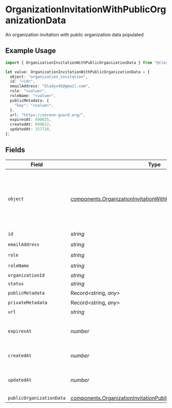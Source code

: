 # OrganizationInvitationWithPublicOrganizationData

An organization invitation with public organization data populated

## Example Usage

```typescript
import { OrganizationInvitationWithPublicOrganizationData } from "@clerk/backend-api-client/models/components";

let value: OrganizationInvitationWithPublicOrganizationData = {
  object: "organization_invitation",
  id: "<id>",
  emailAddress: "Gladys45@gmail.com",
  role: "<value>",
  roleName: "<value>",
  publicMetadata: {
    "key": "<value>",
  },
  url: "https://serene-guard.org/",
  expiresAt: 690025,
  createdAt: 699622,
  updatedAt: 327720,
};
```

## Fields

| Field                                                                                                                                                  | Type                                                                                                                                                   | Required                                                                                                                                               | Description                                                                                                                                            |
| ------------------------------------------------------------------------------------------------------------------------------------------------------ | ------------------------------------------------------------------------------------------------------------------------------------------------------ | ------------------------------------------------------------------------------------------------------------------------------------------------------ | ------------------------------------------------------------------------------------------------------------------------------------------------------ |
| `object`                                                                                                                                               | [components.OrganizationInvitationWithPublicOrganizationDataObject](../../models/components/organizationinvitationwithpublicorganizationdataobject.md) | :heavy_check_mark:                                                                                                                                     | String representing the object's type. Objects of the same type share the same value.<br/>                                                             |
| `id`                                                                                                                                                   | *string*                                                                                                                                               | :heavy_check_mark:                                                                                                                                     | N/A                                                                                                                                                    |
| `emailAddress`                                                                                                                                         | *string*                                                                                                                                               | :heavy_check_mark:                                                                                                                                     | N/A                                                                                                                                                    |
| `role`                                                                                                                                                 | *string*                                                                                                                                               | :heavy_check_mark:                                                                                                                                     | N/A                                                                                                                                                    |
| `roleName`                                                                                                                                             | *string*                                                                                                                                               | :heavy_check_mark:                                                                                                                                     | N/A                                                                                                                                                    |
| `organizationId`                                                                                                                                       | *string*                                                                                                                                               | :heavy_minus_sign:                                                                                                                                     | N/A                                                                                                                                                    |
| `status`                                                                                                                                               | *string*                                                                                                                                               | :heavy_minus_sign:                                                                                                                                     | N/A                                                                                                                                                    |
| `publicMetadata`                                                                                                                                       | Record<string, *any*>                                                                                                                                  | :heavy_check_mark:                                                                                                                                     | N/A                                                                                                                                                    |
| `privateMetadata`                                                                                                                                      | Record<string, *any*>                                                                                                                                  | :heavy_minus_sign:                                                                                                                                     | N/A                                                                                                                                                    |
| `url`                                                                                                                                                  | *string*                                                                                                                                               | :heavy_check_mark:                                                                                                                                     | N/A                                                                                                                                                    |
| `expiresAt`                                                                                                                                            | *number*                                                                                                                                               | :heavy_check_mark:                                                                                                                                     | Unix timestamp of expiration.                                                                                                                          |
| `createdAt`                                                                                                                                            | *number*                                                                                                                                               | :heavy_check_mark:                                                                                                                                     | Unix timestamp of creation.                                                                                                                            |
| `updatedAt`                                                                                                                                            | *number*                                                                                                                                               | :heavy_check_mark:                                                                                                                                     | Unix timestamp of last update.                                                                                                                         |
| `publicOrganizationData`                                                                                                                               | [components.OrganizationInvitationPublicOrganizationData](../../models/components/organizationinvitationpublicorganizationdata.md)                     | :heavy_minus_sign:                                                                                                                                     | N/A                                                                                                                                                    |